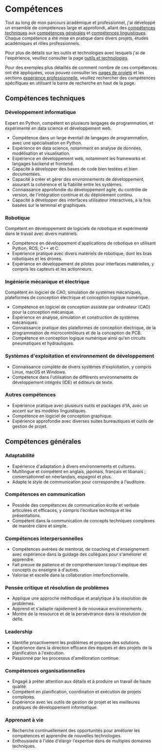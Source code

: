 # Compétences
Tout au long de mon parcours académique et professionnel, j'ai développé un ensemble de compétences large et approfondi,
allant des [compétences techniques](#compétences-techniques) aux [compétences générales](#compétences-generales) et [compétences linguistiques](../languages.md).
Chaque compétence a été mise en pratique dans divers projets, études académiques et rôles professionnels.

Pour plus de détails sur les outils et technologies avec lesquels j'ai de l'expérience, veuillez consulter la page [outils et technologies](tools.md).

Pour des exemples plus détaillés de comment nombre de ces compétences ont été appliquées,
vous pouvez consulter les [pages de projets](../projects/index.md) et les sections [expérience professionnelle](../work_experience/index.md),
veuillez rechercher des compétences spécifiques en utilisant la barre de recherche en haut de la page.

## Compétences techniques
### Développement informatique
Expert en Python, compétent en plusieurs langages de programmation, et expérimenté en data science et développement web.

- Compétence dans un large éventail de langages de programmation, avec une spécialisation en Python.
- Expérience en data science, notamment en analyse de données, modélisation et visualisation.
- Expérience en développement web, notamment les frameworks et langages backend et frontend.
- Capacité à développer des bases de code bien testées et bien documentées.
- Capacité à créer et gérer des environnements de développement, assurant la cohérence et la fiabilité entre les systèmes.
- Connaissance approfondie du développement agile, du contrôle de version, de l'intégration continue et du déploiement continu.
- Capacité à développer des interfaces utilisateur interactives, à la fois basées sur le terminal et graphiques.

### Robotique

Compétent en développement de logiciels de robotique et expérimenté dans le travail avec divers matériels.

- Compétence en développement d'applications de robotique en utilisant Python, ROS, C++ et C.
- Expérience pratique avec divers matériels de robotique, dont les bras robotiques et les drones.
- Expérience en développement de pilotes pour interfaces matérielles, y compris les capteurs et les actionneurs.

### Ingénierie mécanique et électrique

Compétent en logiciel de CAO, simulation de systèmes mécaniques, plateformes de conception électrique et conception logique numérique.

- Compétence en logiciel de conception assistée par ordinateur (CAO) pour la conception mécanique.
- Expérience en analyse, simulation et construction de systèmes mécaniques.
- Connaissance pratique des plateformes de conception électrique, de la programmation de microcontrôleurs et de la conception de PCB.
- Compétence en conception logique numérique ainsi qu'en circuits pneumatiques et hydrauliques.

### Systèmes d'exploitation et environnement de développement
- Connaissance complète de divers systèmes d'exploitation, y compris Linux, macOS et Windows.
- Compétence dans l'utilisation de différents environnements de développement intégrés (IDE) et éditeurs de texte.

### Autres compétences
- Expérience pratique avec plusieurs outils et packages d'IA, avec un accent sur les modèles linguistiques.
- Compétence en logiciel de conception graphique.
- Expérience approfondie avec diverses suites bureautiques et outils de gestion de projet.

## Compétences générales
### Adaptabilité

- Expérience d'adaptation à divers environnements et cultures.
- Multilingue et compétent en anglais, japonais, français et libanais ; conversationnel en néerlandais, espagnol et plus.
- Adapte le style de communication pour correspondre à l'auditoire.

### Compétences en communication

- Possède des compétences de communication écrite et verbale articulées et efficaces, y compris l'écriture technique et les présentations.
- Compétent dans la communication de concepts techniques complexes de manière claire et simple.

### Compétences interpersonnelles

- Compétences avérées de mentorat, de coaching et d'enseignement avec expérience dans la guidage des collègues pour s'améliorer et apprendre.
- Fait preuve de patience et de compréhension lorsqu'il explique des concepts ou enseigne à d'autres.
- Valorise et excelle dans la collaboration interfonctionnelle.

### Pensée critique et résolution de problèmes

- Applique une approche méthodique et analytique à la résolution de problèmes.
- Apprend et s'adapte rapidement à de nouveaux environnements.
- Montre de la ressource et de la persévérance dans la résolution de défis.

### Leadership

- Identifie proactivement les problèmes et propose des solutions.
- Expérience dans la direction efficace des équipes et des projets de la planification à l'exécution.
- Passionné par les processus d'amélioration continue.

### Compétences organisationnelles

- Engagé à prêter attention aux détails et à produire un travail de haute qualité.
- Compétent en planification, coordination et exécution de projets complexes.
- Expérience avec les outils de gestion de projet et les meilleures pratiques de développement informatique.

### Apprenant à vie

- Recherche continuellement des opportunités pour améliorer les compétences et apprendre de nouvelles technologies.
- Enthousiaste à l'idée d'élargir l'expertise dans de multiples domaines techniques.
